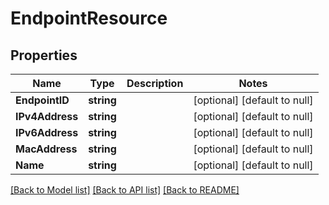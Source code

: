 # EndpointResource

## Properties
Name | Type | Description | Notes
------------ | ------------- | ------------- | -------------
**EndpointID** | **string** |  | [optional] [default to null]
**IPv4Address** | **string** |  | [optional] [default to null]
**IPv6Address** | **string** |  | [optional] [default to null]
**MacAddress** | **string** |  | [optional] [default to null]
**Name** | **string** |  | [optional] [default to null]

[[Back to Model list]](../README.md#documentation-for-models) [[Back to API list]](../README.md#documentation-for-api-endpoints) [[Back to README]](../README.md)

